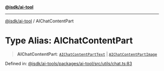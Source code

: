 [**@isdk/ai-tool**](../README.md)

***

[@isdk/ai-tool](../globals.md) / AIChatContentPart

# Type Alias: AIChatContentPart

> **AIChatContentPart**: [`AIChatContentPartText`](../interfaces/AIChatContentPartText.md) \| [`AIChatContentPartImage`](../interfaces/AIChatContentPartImage.md)

Defined in: [@isdk/ai-tools/packages/ai-tool/src/utils/chat.ts:83](https://github.com/isdk/ai-tool.js/blob/4ebf370aaec9c78535cb40ffc19656d7bddcb145/src/utils/chat.ts#L83)
